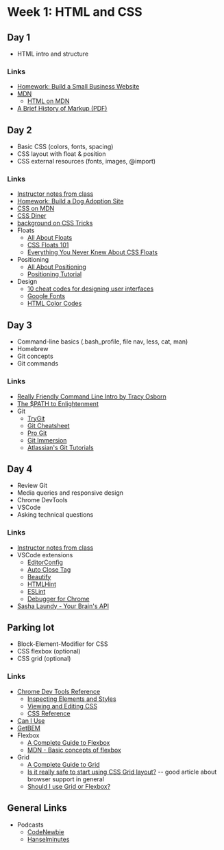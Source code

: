 # Week 1: HTML and CSS

## Day 1

* HTML intro and structure

### Links

* [Homework: Build a Small Business Website](https://glitch.com/edit/#!/momentum-w1d1)
* [MDN](https://developer.mozilla.org/en-US/)
  * [HTML on MDN](https://developer.mozilla.org/en-US/docs/Web/HTML)
* [A Brief History of Markup (PDF)](a_brief_history_of_markup.pdf)


## Day 2

* Basic CSS (colors, fonts, spacing)
* CSS layout with float & position
* CSS external resources (fonts, images, @import)

### Links

* [Instructor notes from class](notes/css.slides.md)
* [Homework: Build a Dog Adoption Site](https://glitch.com/edit/#!/momentum-w1d2)
* [CSS on MDN](https://developer.mozilla.org/en-US/docs/Web/CSS)
* [CSS Diner](https://flukeout.github.io/)
* [background on CSS Tricks](https://css-tricks.com/almanac/properties/b/background/)
* Floats
  * [All About Floats](https://css-tricks.com/all-about-floats/)
  * [CSS Floats 101](https://alistapart.com/article/css-floats-101)
  * [Everything You Never Knew About CSS Floats](https://designshack.net/articles/css/everything-you-never-knew-about-css-floats/)
* Positioning
  * [All About Positioning](https://css-tricks.com/absolute-relative-fixed-positioining-how-do-they-differ/)
  * [Positioning Tutorial](http://www.barelyfitz.com/screencast/html-training/css/positioning/)
* Design
  * [10 cheat codes for designing user interfaces](https://medium.com/sketch-app-sources/design-cheatsheet-274384775da9)
  * [Google Fonts](https://fonts.google.com/)
  * [HTML Color Codes](https://htmlcolorcodes.com/)

## Day 3

* Command-line basics (.bash_profile, file nav, less, cat, man)
* Homebrew
* Git concepts
* Git commands

### Links
* [Really Friendly Command Line Intro by Tracy Osborn](https://hellowebbooks.com/learn-command-line/)
* [The $PATH to Enlightenment](http://alistapart.com/article/the-path-to-enlightenment)
* Git
  * [TryGit](https://try.github.io)
  * [Git Cheatsheet](http://ndpsoftware.com/git-cheatsheet.html)
  * [Pro Git](http://git-scm.com/book/en/v2)
  * [Git Immersion](http://gitimmersion.com/)
  * [Atlassian's Git Tutorials](https://www.atlassian.com/git/tutorials)

## Day 4

* Review Git
* Media queries and responsive design
* Chrome DevTools
* VSCode
* Asking technical questions

### Links

* [Instructor notes from class](notes/responsive.slides.md)
* VSCode extensions
  * [EditorConfig](https://marketplace.visualstudio.com/items?itemName=EditorConfig.EditorConfig)
  * [Auto Close Tag](https://marketplace.visualstudio.com/items?itemName=formulahendry.auto-close-tag)
  * [Beautify](https://marketplace.visualstudio.com/items?itemName=HookyQR.beautify)
  * [HTMLHint](https://marketplace.visualstudio.com/items?itemName=mkaufman.HTMLHint)
  * [ESLint](https://marketplace.visualstudio.com/items?itemName=dbaeumer.vscode-eslint)
  * [Debugger for Chrome](https://marketplace.visualstudio.com/items?itemName=msjsdiag.debugger-for-chrome)
* [Sasha Laundy - Your Brain's API](https://www.youtube.com/watch?v=hY14Er6JX2s)

## Parking lot

* Block-Element-Modifier for CSS
* CSS flexbox (optional)
* CSS grid (optional)

### Links

* [Chrome Dev Tools Reference](https://developers.google.com/web/tools/chrome-devtools/)
  * [Inspecting Elements and Styles](https://developers.google.com/web/tools/chrome-devtools/inspect-styles/)
  * [Viewing and Editing CSS](https://developers.google.com/web/tools/chrome-devtools/css/)
  * [CSS Reference](https://developers.google.com/web/tools/chrome-devtools/css/reference)
* [Can I Use](http://caniuse.com/)
* [GetBEM](http://getbem.com/)
* Flexbox
  * [A Complete Guide to Flexbox](https://css-tricks.com/snippets/css/a-guide-to-flexbox/)
  * [MDN - Basic concepts of flexbox](https://developer.mozilla.org/en-US/docs/Web/CSS/CSS_Flexible_Box_Layout/Basic_Concepts_of_Flexbox)
* Grid
  * [A Complete Guide to Grid](https://css-tricks.com/snippets/css/complete-guide-grid/)
  * [Is it really safe to start using CSS Grid layout?](https://rachelandrew.co.uk/archives/2017/07/04/is-it-really-safe-to-start-using-css-grid-layout/) -- good article about browser support in general
  * [Should I use Grid or Flexbox?](https://rachelandrew.co.uk/archives/2016/03/30/should-i-use-grid-or-flexbox/)


## General Links

* Podcasts
  * [CodeNewbie](https://www.codenewbie.org/podcast)
  * [Hanselminutes](https://www.hanselminutes.com/)
